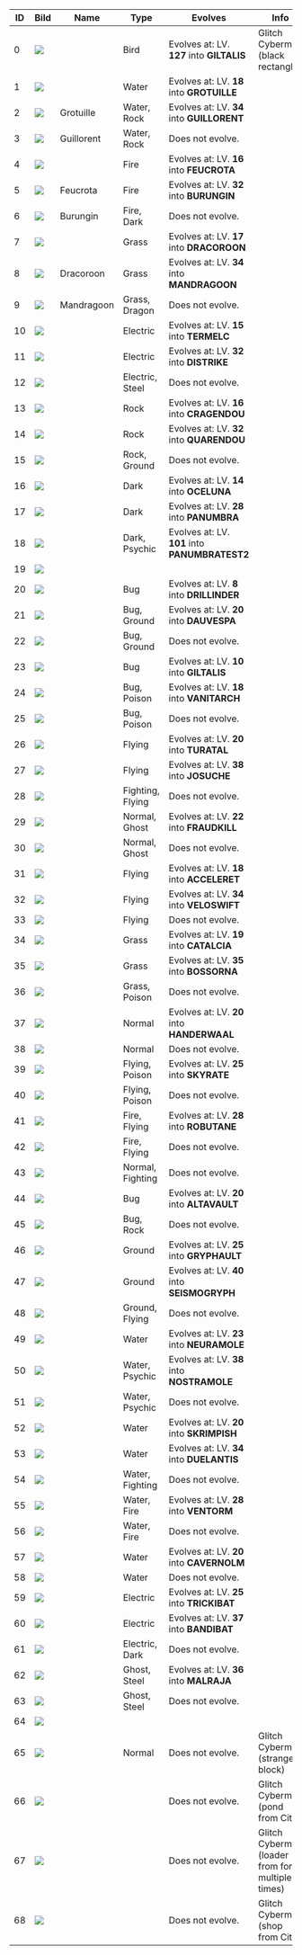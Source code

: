 | ID | Bild | Name | Type | Evolves | Info |
| - | - | - | --- | ------ | ---- |
| 0 | ![](https://cybermon.htsp.ro/cybermon/0.png) |  | Bird | Evolves at: LV. **127** into **GILTALIS** | Glitch Cybermon (black rectangle) |
| 1 | ![](https://cybermon.htsp.ro/cybermon/1.png) |  | Water | Evolves at: LV. **18** into **GROTUILLE** |  |
| 2 | ![](https://cybermon.htsp.ro/cybermon/2.png) | Grotuille | Water, Rock | Evolves at: LV. **34** into **GUILLORENT** |  |
| 3 | ![](https://cybermon.htsp.ro/cybermon/3.png) | Guillorent | Water, Rock | Does not evolve. |  |
| 4 | ![](https://cybermon.htsp.ro/cybermon/4.png) |  | Fire | Evolves at: LV. **16** into **FEUCROTA** |  |
| 5 | ![](https://cybermon.htsp.ro/cybermon/5.png) | Feucrota | Fire | Evolves at: LV. **32** into **BURUNGIN** |  |
| 6 | ![](https://cybermon.htsp.ro/cybermon/6.png) | Burungin | Fire, Dark | Does not evolve. |  |
| 7 | ![](https://cybermon.htsp.ro/cybermon/7.png) |  | Grass | Evolves at: LV. **17** into **DRACOROON** |  |
| 8 | ![](https://cybermon.htsp.ro/cybermon/8.png) | Dracoroon | Grass | Evolves at: LV. **34** into **MANDRAGOON** |  |
| 9 | ![](https://cybermon.htsp.ro/cybermon/9.png) | Mandragoon | Grass, Dragon | Does not evolve. |  |
| 10 | ![](https://cybermon.htsp.ro/cybermon/10.png) |  | Electric | Evolves at: LV. **15** into **TERMELC** |  |
| 11 | ![](https://cybermon.htsp.ro/cybermon/11.png) |  | Electric | Evolves at: LV. **32** into **DISTRIKE** |  |
| 12 | ![](https://cybermon.htsp.ro/cybermon/12.png) |  | Electric, Steel | Does not evolve. |  |
| 13 | ![](https://cybermon.htsp.ro/cybermon/13.png) |  | Rock | Evolves at: LV. **16** into **CRAGENDOU** |  |
| 14 | ![](https://cybermon.htsp.ro/cybermon/14.png) |  | Rock | Evolves at: LV. **32** into **QUARENDOU** |  |
| 15 | ![](https://cybermon.htsp.ro/cybermon/15.png) |  | Rock, Ground | Does not evolve. |  |
| 16 | ![](https://cybermon.htsp.ro/cybermon/16.png) |  | Dark | Evolves at: LV. **14** into **OCELUNA** |  |
| 17 | ![](https://cybermon.htsp.ro/cybermon/17.png) |  | Dark | Evolves at: LV. **28** into **PANUMBRA** |  |
| 18 | ![](https://cybermon.htsp.ro/cybermon/18.png) |  | Dark, Psychic | Evolves at: LV. **101** into **PANUMBRATEST2** |  |
| 19 | ![](https://cybermon.htsp.ro/cybermon/19.png) |  |  |  |  |
| 20 | ![](https://cybermon.htsp.ro/cybermon/20.png) |  | Bug | Evolves at: LV. **8** into **DRILLINDER** |  |
| 21 | ![](https://cybermon.htsp.ro/cybermon/21.png) |  | Bug, Ground | Evolves at: LV. **20** into **DAUVESPA** |  |
| 22 | ![](https://cybermon.htsp.ro/cybermon/22.png) |  | Bug, Ground | Does not evolve. |  |
| 23 | ![](https://cybermon.htsp.ro/cybermon/23.png) |  | Bug | Evolves at: LV. **10** into **GILTALIS** |  |
| 24 | ![](https://cybermon.htsp.ro/cybermon/24.png) |  | Bug, Poison | Evolves at: LV. **18** into **VANITARCH** |  |
| 25 | ![](https://cybermon.htsp.ro/cybermon/25.png) |  | Bug, Poison | Does not evolve. |  |
| 26 | ![](https://cybermon.htsp.ro/cybermon/26.png) |  | Flying | Evolves at: LV. **20** into **TURATAL** |  |
| 27 | ![](https://cybermon.htsp.ro/cybermon/27.png) |  | Flying | Evolves at: LV. **38** into **JOSUCHE** |  |
| 28 | ![](https://cybermon.htsp.ro/cybermon/28.png) |  | Fighting, Flying | Does not evolve. |  |
| 29 | ![](https://cybermon.htsp.ro/cybermon/29.png) |  | Normal, Ghost | Evolves at: LV. **22** into **FRAUDKILL** |  |
| 30 | ![](https://cybermon.htsp.ro/cybermon/30.png) |  | Normal, Ghost | Does not evolve. |  |
| 31 | ![](https://cybermon.htsp.ro/cybermon/31.png) |  | Flying | Evolves at: LV. **18** into **ACCELERET** |  |
| 32 | ![](https://cybermon.htsp.ro/cybermon/32.png) |  | Flying | Evolves at: LV. **34** into **VELOSWIFT** |  |
| 33 | ![](https://cybermon.htsp.ro/cybermon/33.png) |  | Flying | Does not evolve. |  |
| 34 | ![](https://cybermon.htsp.ro/cybermon/34.png) |  | Grass | Evolves at: LV. **19** into **CATALCIA** |  |
| 35 | ![](https://cybermon.htsp.ro/cybermon/35.png) |  | Grass | Evolves at: LV. **35** into **BOSSORNA** |  |
| 36 | ![](https://cybermon.htsp.ro/cybermon/36.png) |  | Grass, Poison | Does not evolve. |  |
| 37 | ![](https://cybermon.htsp.ro/cybermon/37.png) |  | Normal | Evolves at: LV. **20** into **HANDERWAAL** |  |
| 38 | ![](https://cybermon.htsp.ro/cybermon/38.png) |  | Normal | Does not evolve. |  |
| 39 | ![](https://cybermon.htsp.ro/cybermon/39.png) |  | Flying, Poison | Evolves at: LV. **25** into **SKYRATE** |  |
| 40 | ![](https://cybermon.htsp.ro/cybermon/40.png) |  | Flying, Poison | Does not evolve. |  |
| 41 | ![](https://cybermon.htsp.ro/cybermon/41.png) |  | Fire, Flying | Evolves at: LV. **28** into **ROBUTANE** |  |
| 42 | ![](https://cybermon.htsp.ro/cybermon/42.png) |  | Fire, Flying | Does not evolve. |  |
| 43 | ![](https://cybermon.htsp.ro/cybermon/43.png) |  | Normal, Fighting | Does not evolve. |  |
| 44 | ![](https://cybermon.htsp.ro/cybermon/44.png) |  | Bug | Evolves at: LV. **20** into **ALTAVAULT** |  |
| 45 | ![](https://cybermon.htsp.ro/cybermon/45.png) |  | Bug, Rock | Does not evolve. |  |
| 46 | ![](https://cybermon.htsp.ro/cybermon/46.png) |  | Ground | Evolves at: LV. **25** into **GRYPHAULT** |  |
| 47 | ![](https://cybermon.htsp.ro/cybermon/47.png) |  | Ground | Evolves at: LV. **40** into **SEISMOGRYPH** |  |
| 48 | ![](https://cybermon.htsp.ro/cybermon/48.png) |  | Ground, Flying | Does not evolve. |  |
| 49 | ![](https://cybermon.htsp.ro/cybermon/49.png) |  | Water | Evolves at: LV. **23** into **NEURAMOLE** |  |
| 50 | ![](https://cybermon.htsp.ro/cybermon/50.png) |  | Water, Psychic | Evolves at: LV. **38** into **NOSTRAMOLE** |  |
| 51 | ![](https://cybermon.htsp.ro/cybermon/51.png) |  | Water, Psychic | Does not evolve. |  |
| 52 | ![](https://cybermon.htsp.ro/cybermon/52.png) |  | Water | Evolves at: LV. **20** into **SKRIMPISH** |  |
| 53 | ![](https://cybermon.htsp.ro/cybermon/53.png) |  | Water | Evolves at: LV. **34** into **DUELANTIS** |  |
| 54 | ![](https://cybermon.htsp.ro/cybermon/54.png) |  | Water, Fighting | Does not evolve. |  |
| 55 | ![](https://cybermon.htsp.ro/cybermon/55.png) |  | Water, Fire | Evolves at: LV. **28** into **VENTORM** |  |
| 56 | ![](https://cybermon.htsp.ro/cybermon/56.png) |  | Water, Fire | Does not evolve. |  |
| 57 | ![](https://cybermon.htsp.ro/cybermon/57.png) |  | Water | Evolves at: LV. **20** into **CAVERNOLM** |  |
| 58 | ![](https://cybermon.htsp.ro/cybermon/58.png) |  | Water | Does not evolve. |  |
| 59 | ![](https://cybermon.htsp.ro/cybermon/59.png) |  | Electric | Evolves at: LV. **25** into **TRICKIBAT** |  |
| 60 | ![](https://cybermon.htsp.ro/cybermon/60.png) |  | Electric | Evolves at: LV. **37** into **BANDIBAT** |  |
| 61 | ![](https://cybermon.htsp.ro/cybermon/61.png) |  | Electric, Dark | Does not evolve. |  |
| 62 | ![](https://cybermon.htsp.ro/cybermon/62.png) |  | Ghost, Steel | Evolves at: LV. **36** into **MALRAJA** |  |
| 63 | ![](https://cybermon.htsp.ro/cybermon/63.png) |  | Ghost, Steel | Does not evolve. |  |
| 64 | ![](https://cybermon.htsp.ro/cybermon/64.png) |  |  |  |  |
| 65 | ![](https://cybermon.htsp.ro/cybermon/65.png) |  | Normal | Does not evolve. | Glitch Cybermon (strange block) |
| 66 | ![](https://cybermon.htsp.ro/cybermon/66.png) |  |  | Does not evolve. | Glitch Cybermon (pond from City) |
| 67 | ![](https://cybermon.htsp.ro/cybermon/67.png) |  |  | Does not evolve. | Glitch Cybermon (loader from forst multiple times) |
| 68 | ![](https://cybermon.htsp.ro/cybermon/68.png) |  |  | Does not evolve. | Glitch Cybermon (shop from City) |

